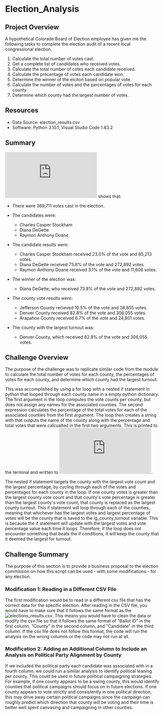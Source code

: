 # Election_Analysis
## Project Overview 
A hypothetical Colorade Board of Election employee has given me the following tasks to complete the election audit of a recent local congressional election. 

1. Calculate the total number of votes cast. 
2. Get a complete list of candidates who received votes. 
3. Calculate the total number of cotes each candidate received. 
4. Calculate the precentage of votes each candidate won. 
5. Determine the winner of the elciton based on popular vote. 
6. Calculate the number of votes and the percentages of votes for each county. 
7. Determine which county had the largest number of votes.

## Resources 
- Data Source: election_results.csv
- Software: Python 3.10.1, Visual Studio Code 1.63.2

## Summary
![The analysis of the election](https://github.com/awar2170/Election_Analysis/blob/main/analysis/election_analysis.txt) shows that: 

- There were 369,711 votes cast in the election. 
- The candidates were: 
   - Charles Casper Stockham 
   - Diana DeGette
   - Raymon Anthony Doane 
 - The candidate results were: 
   - Charles Casper Stockham received 23.0% of the vote and 85,213 votes.
   - Diana DeGette received 73.8% of the vote and 272,892 votes. 
   - Raymon Anthony Doane received 3.1% of the vote and 11,606 votes. 
 - The winner of the election was: 
   - Diana DeGette, who received 73.8% of the vote and 272,892 votes. 

 - The county vote results were: 
   - Jefferson County recieved 10.5% of the vote and 38,855 votes.
   - Denver County received 82.8% of the vote and 306,055 votes. 
   - Arapahoe County received 6.7% of the vote and 24,801 votes.
 - The county with the largest turnout was:
   - Denver County, which received 82.8% of the vote and 306,055 votes. 

## Challenge Overview 
The purpose of the challenge was to replicate similar code from the module to calculate the total number of votes for each county, the percentages of votes for each county, and determine which county had the largest turnout.  

This was accomplished by using a for loop with a nested if statement in python that looped through each county name in a empty python dictionary.  The first argument in the loop computes the vote counts per county, but does not assign any names for the associated counties.  The second expression calculates the percentage of the total votes for each of the associated counties from the first argument. The loop then creates a string with that outputs the name of the county along with the percentage and total votes that were calcualted in the first two arguments.  This is printed to the terminal and written to ![the analysis file](https://github.com/awar2170/Election_Analysis/blob/main/analysis/election_analysis.txt).

The nested if statement targets the county with the largest vote count and the largest percentage, by cycling through each of the votes and percentages for each county in the loop.  If one county votes is greater than the largest county vote count and that county's vote percentage is greater than the largest county's vote count, that county is replaced as the largest county turnout.  This if statement will loop through each of the counties, meaning that whichever has the largest votes and largest percentage of votes will be the county that is saved to the lg_county_turnout variable.  This is because the if statement will update with the largest votes and vote percentage value each time it loops.  Therefore, if the loop does not encounter something that beats the if conditions, it will keep the county that it deemed the largest for turnout. 

## Challenge Summary 
The purpose of this section is to provide a business proposal to the election commission on how this script can be used - with some modifications - for any election. 

### Modification 1: Reading in a Different CSV File
The first modification would be to read in a different csv file that has the correct data for the specific election.  After reading in the CSV file, you would have to make sure that it follows the same format as the ![elections_results.csv](https://github.com/awar2170/Election_Analysis/tree/main/Resources).  This means you would have to clean the data or modify the csv file so that it follows the same format of "Ballot ID" in the first column, "County" in the second column, and "Candidate" in the third column.  If the csv file does not follow this format, the code will run the analysis on the wrong columns or the code may not run at all.  

### Modification 2: Adding an Additional Column to Include an Analysis on Political Party Alignment by County
If we included the political party each candidate was associated with in a fourth column, we could run a similar analysis to identify political leaning per county.  This could be used in future political campaigning strategies.  For example, if one county appears to be a swing county, this would identify counties that political campaigns should focus on in future elections.  If one county appears to vote strictly and consistently in one political direction, this may drive away certain political campaigns since the campaign can roughly predict which direction that county will be voting and their time is better well spent canvasing and campaigning in other counties. 
